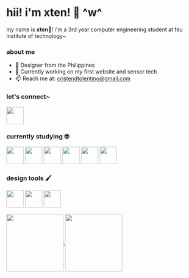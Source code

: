 # hii! i'm xten! 👋 ^w^

my name is **xten**🌻! i'm a 3rd year computer engineering student at feu institute of technology~

### about me

- 🎨 Designer from the Philippines
- 🔭 Currently working on my first website and sensor tech
- 📫 Reach me at: [cristendtolentino@gmail.com](mailto:cristendtolentino@gmail.com)

### let's connect~

<p align="left">
  <a href="https://www.linkedin.com/in/cristentolentino">
    <img src="https://cdn.jsdelivr.net/gh/devicons/devicon/icons/linkedin/linkedin-original.svg" width="45" height="45"/>
  </a>
</p>

### currently studying 🤓

<p align="left">
  <img src="https://cdn.jsdelivr.net/gh/devicons/devicon/icons/nextjs/nextjs-original.svg" width="45" height="45"/>
  <img src="https://cdn.jsdelivr.net/gh/devicons/devicon/icons/arduino/arduino-original.svg" width="45" height="45"/>
  <img src="https://cdn.jsdelivr.net/gh/devicons/devicon/icons/sqlite/sqlite-original.svg" width="45" height="45"/>
  <img src="https://cdn.jsdelivr.net/gh/devicons/devicon/icons/prisma/prisma-original.svg" width="45" height="45"/>
  <img src="https://cdn.jsdelivr.net/gh/devicons/devicon/icons/tailwindcss/tailwindcss-original-wordmark.svg" width="45" height="45"/>
  <img src="https://cdn.jsdelivr.net/gh/devicons/devicon/icons/php/php-original.svg" width="45" height="45"/>
</p>

### design tools 🖌️

<p align="left">
  <img src="https://cdn.jsdelivr.net/gh/devicons/devicon/icons/photoshop/photoshop-original.svg" width="45" height="45"/>
  <img src="https://cdn.jsdelivr.net/gh/devicons/devicon/icons/figma/figma-original.svg" width="45" height="45"/>
  <img src="https://cdn.jsdelivr.net/gh/devicons/devicon/icons/blender/blender-original.svg" width="45" height="45"/>
</p>

<!--- 👯 I’m looking to collaborate on ...
- 🤔 I’m looking for help with ...
- 💬 Ask me about ...
- 😄 Pronouns: ...
- ⚡ Fun fact: ...

[![xtenlei's GitHub stats](https://github-readme-stats.vercel.app/api?username=xtenlei)](https://github.com/xtenlei/github-readme-stats)

![Top Langs](https://github-readme-stats.vercel.app/api/top-langs/?username=echompz&layout=compact)

![Top Langs](https://github-readme-stats.vercel.app/api/top-langs/?username=echompz&hide_progress=true)

-->

<a href="https://github.com/echompz/github-readme-stats">
  <img height=150 align="center" src="https://github-readme-stats.vercel.app/api?username=echompz" />
</a>
<a href="https://github.com/anuraghazra/convoychat">
  <img height=150 align="center" src="https://github-readme-stats.vercel.app/api/top-langs?username=echompz&layout=compact&langs_count=8&card_width=270" />
</a>
